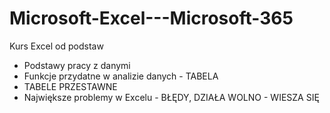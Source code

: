 # Microsoft-Excel---Microsoft-365

Kurs Excel od podstaw
- Podstawy pracy z danymi
- Funkcje przydatne w analizie danych - TABELA
- TABELE PRZESTAWNE
- Największe problemy w Excelu - BŁĘDY, DZIAŁA WOLNO - WIESZA SIĘ
